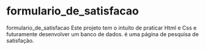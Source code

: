 # formulario_de_satisfacao
formulario_de_satisfacao
Este projeto tem o intuito de praticar Html e Css e futuramente desenvolver um banco de dados.
é uma página de pesquisa de satisfação.
